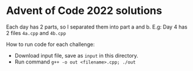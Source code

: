 # Advent of Code 2022 solutions

Each day has 2 parts, so I separated them into part a and b. E.g: Day 4 has 2 files `4a.cpp` and `4b.cpp`

How to run code for each challenge:

- Download input file, save as `input` in this directory.
- Run command `g++ -o out <filename>.cpp; ./out`
